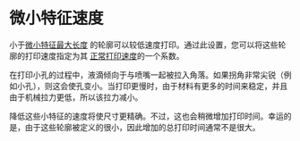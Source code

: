 微小特征速度
====
小于[微小特征最大长度](small_feature_max_length.md) 的轮廓可以较低速度打印。通过此设置，您可以将这些轮廓的打印速度指定为其 [正常打印速度](../speed/speed_wall.md)的一个系数。

在打印小孔的过程中，液滴倾向于与喷嘴一起被拉入角落。如果拐角非常尖锐（例如小孔），则这会使孔变小。当打印更慢时，由于材料有更多的时间来稳定，并且由于机械拉力更低，所以该拉力减小。

降低这些小特征的速度将使尺寸更精确。不过，这也会稍微增加打印时间。幸运的是，由于这些轮廓被定义的很小，因此增加的总打印时间通常不是很大。
